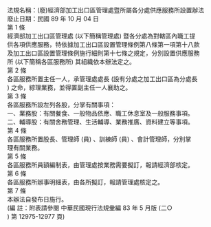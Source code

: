 法規名稱：(廢)經濟部加工出口區管理處暨所屬各分處供應服務所設置辦法  
廢止日期：民國 89 年 10 月 04 日  
第 1 條  
經濟部加工出口區管理處 (以下簡稱管理處) 暨各分處為對轄區內職工提  
供各項供應服務，特依據加工出口區設置管理條例第八條第一項第十八款  
及加工出口區設置管理條例施行細則第十七條之規定，分別設置供應服務  
所 (以下簡稱各區服務所) 其組織依本辦法定之。  
第 2 條  
各區服務所置主任一人，承管理處處長 (設有分處之加工出口區為分處長  
) 之命，綜理業務，並得置副主任一人襄助之。  
第 3 條  
各區服務所設左列各股，分掌有關事項：  
一、業務股：有關餐食、一般物品依應、職工休息室及一般服務事項。  
二、輔導股：有關舍務管理、生活輔導、業務推廣、資料建立等事項。  
第 4 條  
各區服務所置股長、管理師 (員) 、訓練師 (員) 、會計管理師，分別掌  
理有關業務。  
第 5 條  
各區服務所員額編制表，由管理處按業務需要擬訂，報請經濟部核定。  
第 6 條  
各區服務所辦事明細表，由各所擬訂，報請管理處核定之。  
第 7 條  
本辦法自發布日施行。  
(編 註：附表請參閱 中華民國現行法規彙編 83 年 5 月版 (二○  
) 第 12975-12977 頁)  


